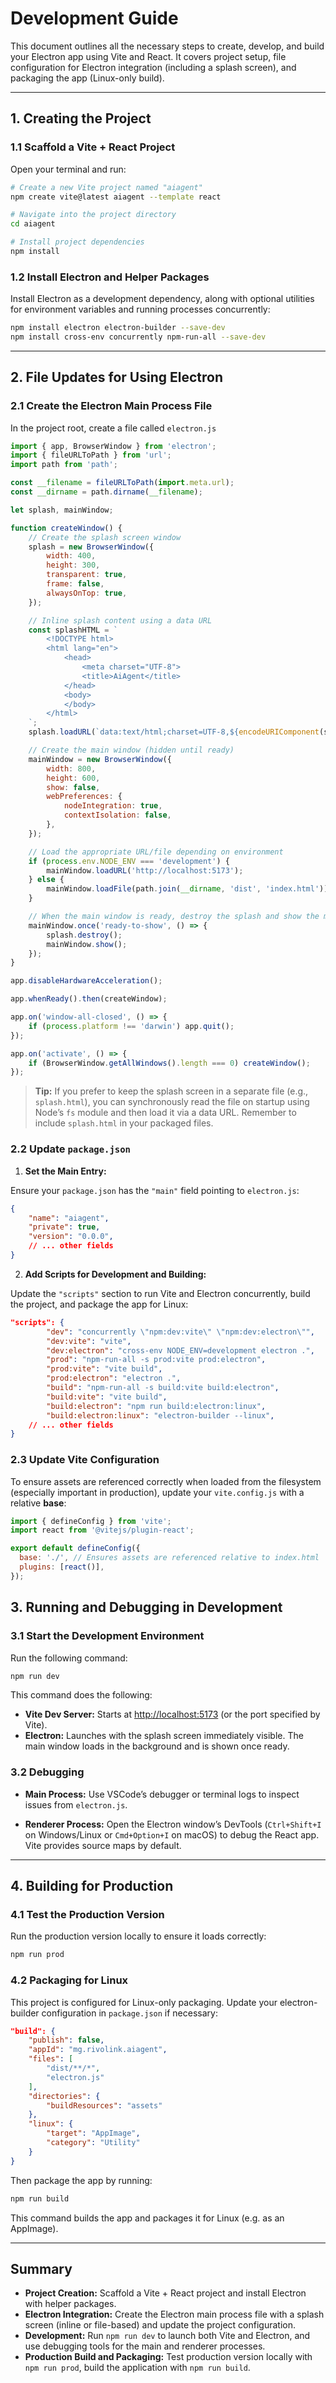 # Development Guide

This document outlines all the necessary steps to create, develop, and build your Electron app using Vite and React. It covers project setup, file configuration for Electron integration (including a splash screen), and packaging the app (Linux-only build).

---

## 1. Creating the Project

### 1.1 Scaffold a Vite + React Project

Open your terminal and run:

```bash
# Create a new Vite project named "aiagent"
npm create vite@latest aiagent --template react

# Navigate into the project directory
cd aiagent

# Install project dependencies
npm install
```

### 1.2 Install Electron and Helper Packages

Install Electron as a development dependency, along with optional utilities for environment variables and running processes concurrently:

```bash
npm install electron electron-builder --save-dev
npm install cross-env concurrently npm-run-all --save-dev
```

---

## 2. File Updates for Using Electron

### 2.1 Create the Electron Main Process File

In the project root, create a file called `electron.js`

```javascript
import { app, BrowserWindow } from 'electron';
import { fileURLToPath } from 'url';
import path from 'path';

const __filename = fileURLToPath(import.meta.url);
const __dirname = path.dirname(__filename);

let splash, mainWindow;

function createWindow() {
    // Create the splash screen window
    splash = new BrowserWindow({
        width: 400,
        height: 300,
        transparent: true,
        frame: false,
        alwaysOnTop: true,
    });

    // Inline splash content using a data URL
    const splashHTML = `
        <!DOCTYPE html>
        <html lang="en">
            <head>
                <meta charset="UTF-8">
                <title>AiAgent</title>
            </head>
            <body>
            </body>
        </html>
    `;
    splash.loadURL(`data:text/html;charset=UTF-8,${encodeURIComponent(splashHTML)}`);

    // Create the main window (hidden until ready)
    mainWindow = new BrowserWindow({
        width: 800,
        height: 600,
        show: false,
        webPreferences: {
            nodeIntegration: true,
            contextIsolation: false,
        },
    });

    // Load the appropriate URL/file depending on environment
    if (process.env.NODE_ENV === 'development') {
        mainWindow.loadURL('http://localhost:5173');
    } else {
        mainWindow.loadFile(path.join(__dirname, 'dist', 'index.html'));
    }

    // When the main window is ready, destroy the splash and show the main window
    mainWindow.once('ready-to-show', () => {
        splash.destroy();
        mainWindow.show();
    });
}

app.disableHardwareAcceleration();

app.whenReady().then(createWindow);

app.on('window-all-closed', () => {
    if (process.platform !== 'darwin') app.quit();
});

app.on('activate', () => {
    if (BrowserWindow.getAllWindows().length === 0) createWindow();
});
```

> **Tip:** If you prefer to keep the splash screen in a separate file (e.g., `splash.html`), you can synchronously read the file on startup using Node’s `fs` module and then load it via a data URL. Remember to include `splash.html` in your packaged files.

### 2.2 Update `package.json`

1. **Set the Main Entry:**

Ensure your `package.json` has the `"main"` field pointing to `electron.js`:

```json
{
    "name": "aiagent",
    "private": true,
    "version": "0.0.0",
    // ... other fields
}
```

2. **Add Scripts for Development and Building:**

Update the `"scripts"` section to run Vite and Electron concurrently, build the project, and package the app for Linux:

```json
"scripts": {
        "dev": "concurrently \"npm:dev:vite\" \"npm:dev:electron\"",
        "dev:vite": "vite",
        "dev:electron": "cross-env NODE_ENV=development electron .",
        "prod": "npm-run-all -s prod:vite prod:electron",
        "prod:vite": "vite build",
        "prod:electron": "electron .",
        "build": "npm-run-all -s build:vite build:electron",
        "build:vite": "vite build",
        "build:electron": "npm run build:electron:linux",
        "build:electron:linux": "electron-builder --linux",
    // ... other fields
}
```

###  2.3 Update Vite Configuration

To ensure assets are referenced correctly when loaded from the filesystem (especially important in production), update your `vite.config.js` with a relative **base**:

```javascript
import { defineConfig } from 'vite';
import react from '@vitejs/plugin-react';

export default defineConfig({
  base: './', // Ensures assets are referenced relative to index.html
  plugins: [react()],
});
```

## 3. Running and Debugging in Development

### 3.1 Start the Development Environment

Run the following command:

```bash
npm run dev
```

This command does the following:
- **Vite Dev Server:** Starts at [http://localhost:5173](http://localhost:5173) (or the port specified by Vite).
- **Electron:** Launches with the splash screen immediately visible. The main window loads in the background and is shown once ready.

### 3.2 Debugging

- **Main Process:**
  Use VSCode’s debugger or terminal logs to inspect issues from `electron.js`.

- **Renderer Process:**
  Open the Electron window’s DevTools (`Ctrl+Shift+I` on Windows/Linux or `Cmd+Option+I` on macOS) to debug the React app. Vite provides source maps by default.

---

## 4. Building for Production

### 4.1 Test the Production Version

Run the production version locally to ensure it loads correctly:

```bash
npm run prod
```

### 4.2 Packaging for Linux

This project is configured for Linux-only packaging. Update your electron-builder configuration in `package.json` if necessary:

```json
"build": {
    "publish": false,
    "appId": "mg.rivolink.aiagent",
    "files": [
        "dist/**/*",
        "electron.js"
    ],
    "directories": {
        "buildResources": "assets"
    },
    "linux": {
        "target": "AppImage",
        "category": "Utility"
    }
}
```

Then package the app by running:

```bash
npm run build
```

This command builds the app and packages it for Linux (e.g. as an AppImage).

---

## Summary

- **Project Creation:**
  Scaffold a Vite + React project and install Electron with helper packages.
- **Electron Integration:**
  Create the Electron main process file with a splash screen (inline or file-based) and update the project configuration.
- **Development:**
  Run `npm run dev` to launch both Vite and Electron, and use debugging tools for the main and renderer processes.
- **Production Build and Packaging:**
  Test production version locally with `npm run prod`, build the application with `npm run build`.
